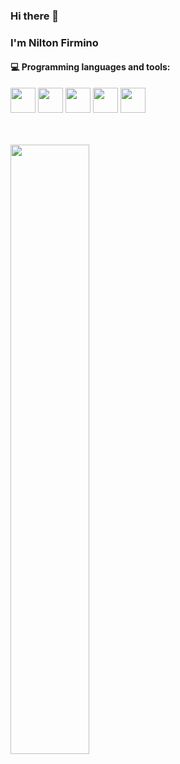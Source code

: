 ### Hi there 👋 
### I'm Nilton Firmino

#### :computer: Programming languages and tools: 



<p><img height="40" src="https://www.vectorlogo.zone/logos/git-scm/git-scm-icon.svg">
<img height="40" src="https://www.vectorlogo.zone/logos/flutterio/flutterio-icon.svg">
<img height="40" src="https://www.vectorlogo.zone/logos/dartlang/dartlang-icon.svg">
<img height="40" src="https://www.vectorlogo.zone/logos/python/python-icon.svg">
<img height="40" src="https://www.vectorlogo.zone/logos/mysql/mysql-icon.svg"></p>
<br>
<br>
<img width="50%" align="center" src="https://github-readme-stats.vercel.app/api?username=NiltonFirmino&show_icons=true&hide_border=true" />
